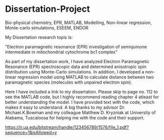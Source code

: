 # Dissertation-Project
Bio-physical chemistry, EPR, MATLAB, Modelling, Non-linear regression, Monte-carlo simulations, ESEEM, ENDOR

My Dissertation research topis is:

"Electron paramagnetic resonance (EPR) investigation of semiquinone intermediate in mitochondrial cytochrome bc1 complex"

As part of my dissertation work, I have analyzed Electron Paramagnetic Resonance (EPR) spectroscopic data and determined anisotropic 
spin distribution using Monte-Carlo simulations. In addition, I developed a non-linear regression model using MATLAB to calculate 
distance between two paramagnetic species (molecules with unpaired electron spin).

Here I have included a link to my dissertation. Please skip to page no. 112 to see the MATLAB code, 
but I highly recommend reading chapter 4 atleast for better understanding the model. 
I have provided text with the code, which makes it easy to understand. A big thanks to my advisor Dr. Michael.K.Bowman and my colleague
Matthew D. Kryzniak at University of Alabama, Tuscaloosa for helping me with the code and their support.

https://ir.ua.edu/bitstream/handle/123456789/1576/file_1.pdf?sequence=1&isAllowed=y




